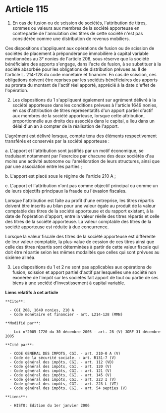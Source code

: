 # Article 115

1. En cas de fusion ou de scission de sociétés, l'attribution de titres, sommes ou valeurs aux membres de la société
apporteuse en contrepartie de l'annulation des titres de cette société n'est pas considérée comme une distribution de revenus
mobiliers.

Ces dispositions s'appliquent aux opérations de fusion ou de scission de sociétés de placement à prépondérance immobilière à
capital variable mentionnées au 3° nonies de l'article 208, sous réserve que la société bénéficiaire des apports s'engage,
dans l'acte de fusion, à se substituer à la société absorbée pour les obligations de distribution prévues au II de l'article
L. 214-128 du code monétaire et financier. En cas de scission, ces obligations doivent être reprises par les sociétés
bénéficiaires des apports au prorata du montant de l'actif réel apporté, apprécié à la date d'effet de l'opération.

2. Les dispositions du 1 s'appliquent également sur agrément délivré à la société apporteuse dans les conditions prévues à
l'article 1649 nonies, en cas d'attribution de titres représentatifs d'un apport partiel d'actif aux membres de la société
apporteuse, lorsque cette attribution, proportionnelle aux droits des associés dans le capital, a lieu dans un délai d'un an
à compter de la réalisation de l'apport.

L'agrément est délivré lorsque, compte tenu des éléments respectivement transférés et conservés par la société apporteuse :

a. L'apport et l'attribution sont justifiés par un motif économique, se traduisant notamment par l'exercice par chacune des
deux sociétés d'au moins une activité autonome ou l'amélioration de leurs structures, ainsi que par une association entre les
parties ;

b. L'apport est placé sous le régime de l'article 210 A ;

c. L'apport et l'attribution n'ont pas comme objectif principal ou comme un de leurs objectifs principaux la fraude ou
l'évasion fiscales.

Lorsque l'attribution est faite au profit d'une entreprise, les titres répartis doivent être inscrits au bilan pour une
valeur égale au produit de la valeur comptable des titres de la société apporteuse et du rapport existant, à la date de
l'opération d'apport, entre la valeur réelle des titres répartis et celle des titres de la société apporteuse. La valeur
comptable des titres de la société apporteuse est réduite à due concurrence.

Lorsque la valeur fiscale des titres de la société apporteuse est différente de leur valeur comptable, la plus-value de
cession de ces titres ainsi que celle des titres répartis sont déterminées à partir de cette valeur fiscale qui doit être
répartie selon les mêmes modalités que celles qui sont prévues au sixième alinéa.

3. Les dispositions du 1 et 2 ne sont pas applicables aux opérations de fusion, scission et apport partiel d'actif par
lesquelles une société non exonérée de l'impôt sur les sociétés fait apport de tout ou partie de ses biens à une société
d'investissement à capital variable.

**Liens relatifs à cet article**

	**Cite**:

	  - CGI 208, 1649 nonies, 210 A
	  - Code monétaire et financier - art. L214-128 (MMN)

	**Modifié par**:

	  - Loi n°2005-1720 du 30 décembre 2005 - art. 28 (V) JORF 31 décembre 2005

	**Cité par**:

	  - CODE GENERAL DES IMPOTS, CGI. - art. 210-0 A (V)
	  - Code de la sécurité sociale. - art. R131-7 (V)
	  - Code général des impôts, CGI. - art. 112 (VD)
	  - Code général des impôts, CGI. - art. 120 (V)
	  - Code général des impôts, CGI. - art. 121 (V)
	  - Code général des impôts, CGI. - art. 145 (V)
	  - Code général des impôts, CGI. - art. 223 I (V)
	  - Code général des impôts, CGI. - art. 223 L (VT)
	  - Code général des impôts, CGI. - art. 54 septies (V)

	**Liens**:

	  - HISTO: Edition du 1er janvier 2006
